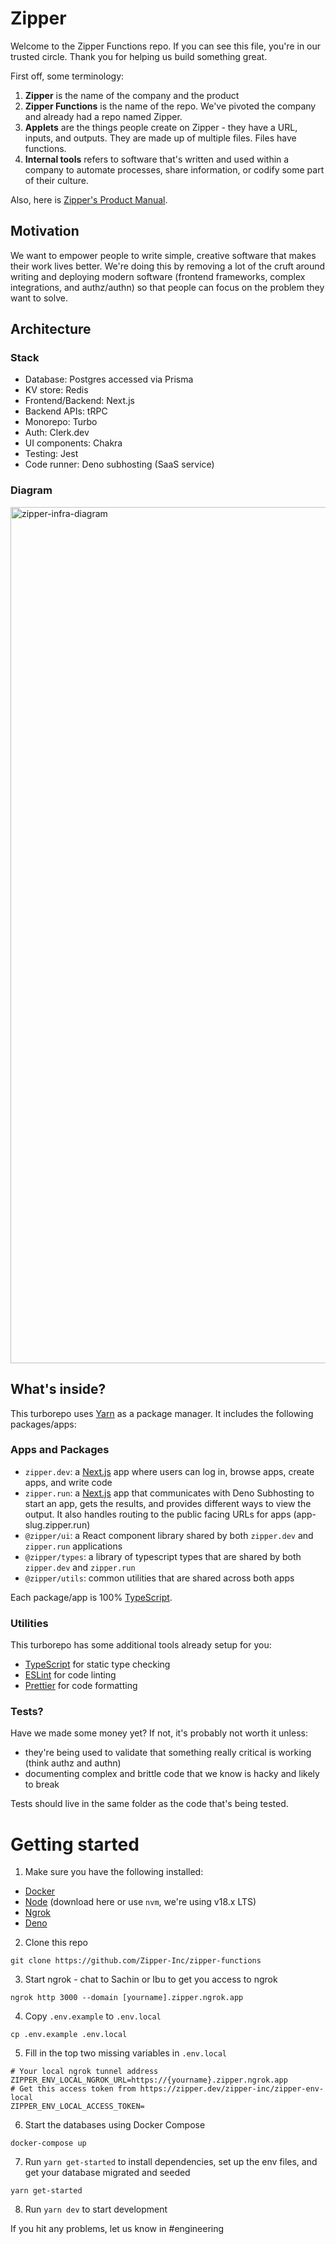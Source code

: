 # Zipper

Welcome to the Zipper Functions repo. If you can see this file, you're in our trusted circle. Thank you for helping us build something great.

First off, some terminology:

1. **Zipper** is the name of the company and the product
2. **Zipper Functions** is the name of the repo. We've pivoted the company and already had a repo named Zipper.
3. **Applets** are the things people create on Zipper - they have a URL, inputs, and outputs. They are made up of multiple files. Files have functions.
4. **Internal tools** refers to software that's written and used within a company to automate processes, share information, or codify some part of their culture.

Also, here is [Zipper's Product Manual](https://www.notion.so/zipper-inc/Documentation-f1c584a926c74fbfa70850f2a461c7d4#ef8d434a16844e18bf25d8704ac60413).

## Motivation

We want to empower people to write simple, creative software that makes their work lives better. We're doing this by removing a lot of the cruft around writing and deploying modern software (frontend frameworks, complex integrations, and authz/authn) so that people can focus on the problem they want to solve.

## Architecture

### Stack

- Database: Postgres accessed via Prisma
- KV store: Redis
- Frontend/Backend: Next.js
- Backend APIs: tRPC
- Monorepo: Turbo
- Auth: Clerk.dev
- UI components: Chakra
- Testing: Jest
- Code runner: Deno subhosting (SaaS service)

### Diagram

<img width="1370" alt="zipper-infra-diagram" src="https://github.com/Zipper-Inc/zipper-functions/assets/1039639/c8d6899e-de27-47ab-b6e4-efe6a3e79be0">

## What's inside?

This turborepo uses [Yarn](https://classic.yarnpkg.com/) as a package manager. It includes the following packages/apps:

### Apps and Packages

- `zipper.dev`: a [Next.js](https://nextjs.org/) app where users can log in, browse apps, create apps, and write code
- `zipper.run`: a [Next.js](https://nextjs.org/) app that communicates with Deno Subhosting to start an app, gets the results, and provides different ways to view the output. It also handles routing to the public facing URLs for apps (app-slug.zipper.run)
- `@zipper/ui`: a React component library shared by both `zipper.dev` and `zipper.run` applications
- `@zipper/types`: a library of typescript types that are shared by both `zipper.dev` and `zipper.run`
- `@zipper/utils`: common utilities that are shared across both apps

Each package/app is 100% [TypeScript](https://www.typescriptlang.org/).

### Utilities

This turborepo has some additional tools already setup for you:

- [TypeScript](https://www.typescriptlang.org/) for static type checking
- [ESLint](https://eslint.org/) for code linting
- [Prettier](https://prettier.io) for code formatting

### Tests?

Have we made some money yet? If not, it's probably not worth it unless:

- they're being used to validate that something really critical is working (think authz and authn)
- documenting complex and brittle code that we know is hacky and likely to break

Tests should live in the same folder as the code that's being tested.

# Getting started

1. Make sure you have the following installed:

- [Docker](https://docs.docker.com/engine/install/)
- [Node](https://nodejs.org/en/download) (download here or use `nvm`, we're using v18.x LTS)
- [Ngrok](https://ngrok.com/download)
- [Deno](https://deno.com/manual@v1.34.1/getting_started/installation)

2. Clone this repo

```
git clone https://github.com/Zipper-Inc/zipper-functions
```

3. Start ngrok - chat to Sachin or Ibu to get you access to ngrok

```
ngrok http 3000 --domain [yourname].zipper.ngrok.app
```

4. Copy `.env.example` to `.env.local`

```
cp .env.example .env.local
```

5. Fill in the top two missing variables in `.env.local`

```
# Your local ngrok tunnel address
ZIPPER_ENV_LOCAL_NGROK_URL=https://{yourname}.zipper.ngrok.app
# Get this access token from https://zipper.dev/zipper-inc/zipper-env-local
ZIPPER_ENV_LOCAL_ACCESS_TOKEN=
```

6. Start the databases using Docker Compose

```
docker-compose up
```

7. Run `yarn get-started` to install dependencies, set up the env files, and get your database migrated and seeded

```
yarn get-started
```

8. Run `yarn dev` to start development

If you hit any problems, let us know in #engineering
